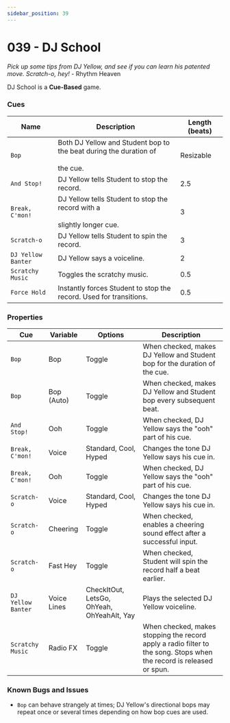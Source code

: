 ```yaml
---
sidebar_position: 39
---
```

# 039 - DJ School
*Pick up some tips from DJ Yellow, and see if you can learn his patented move. Scratch-o, hey!* - Rhythm Heaven

DJ School is a **Cue-Based** game.

### Cues

|Name|Description|Length (beats)|
|---|---|---|
|`Bop`|Both DJ Yellow and Student bop to the beat during the duration of <br></br>the cue.|Resizable|
|`And Stop!`|DJ Yellow tells Student to stop the record.|2.5|
|`Break, C'mon!`|DJ Yellow tells Student to stop the record with a <br></br>slightly longer cue.|3|
|`Scratch-o`|DJ Yellow tells Student to spin the record.|3|
|`DJ Yellow Banter`|DJ Yellow says a voiceline.|2|
|`Scratchy Music`|Toggles the scratchy music.|0.5|
|`Force Hold`|Instantly forces Student to stop the record. Used for transitions.|0.5|

### Properties

|Cue|Variable|Options|Description|
|---|---|---|---|
|`Bop`|Bop|Toggle|When checked, makes DJ Yellow and Student bop for the duration of the cue.|
|`Bop`|Bop (Auto)|Toggle|When checked, makes DJ Yellow and Student bop every subsequent beat.|
|`And Stop!`|Ooh|Toggle|When checked, DJ Yellow says the "ooh" part of his cue.|
|`Break, C'mon!`|Voice|Standard, Cool, Hyped|Changes the tone DJ Yellow says his cue in.|
|`Break, C'mon!`|Ooh|Toggle|When checked, DJ Yellow says the "ooh" part of his cue.|
|`Scratch-o`|Voice|Standard, Cool, Hyped|Changes the tone DJ Yellow says his cue in.|
|`Scratch-o`|Cheering|Toggle|When checked, enables a cheering sound effect after a successful input.|
|`Scratch-o`|Fast Hey|Toggle|When checked, Student will spin the record half a beat earlier.|
|`DJ Yellow Banter`|Voice Lines|CheckItOut, LetsGo, OhYeah, OhYeahAlt, Yay|Plays the selected DJ Yellow voiceline.
|`Scratchy Music`|Radio FX|Toggle|When checked, makes stopping the record apply a radio filter to the song. Stops when the record is released or spun.|0.5|

### Known Bugs and Issues
- `Bop` can behave strangely at times; DJ Yellow's directional bops may repeat once or several times depending on how bop cues are used.
